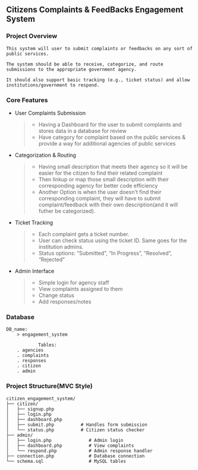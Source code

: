 ## Citizens Complaints & FeedBacks Engagement System

### Project Overview

    This system will user to submit complaints or feedbacks on any sort of public services.

    The system should be able to receive, categorize, and route submissions to the appropriate government agency.
    
    It should also support basic tracking (e.g., ticket status) and allow institutions/government to respond.

### Core Features

* User Complaints Submission
    > * Having a Dashboard for the user to submit complaints and stores data in a database for review
    > * Have category for complaint based on the public services & provide a way for additional agencies of public services



* Categorization & Routing
    > * Having small description that meets their agency so it will be easier for the citizen to find their related complaint
    > * Then linkup or map those small description with their corresponding agency for better code efficiency
    > * Another Option is when the user doesn't find their corresponding complaint, they will have to submit complaint/feedback with their own description(and it will futher be categorized).

    
* Ticket Tracking
    > * Each complaint gets a ticket number.
    > * User can check status using the ticket ID. Same goes for the institution admins.
    > * Status options: “Submitted”, “In Progress”, “Resolved”, “Rejected”


* Admin Interface
    > * Simple login for agency staff
    > * View complaints assigned to them
    > * Change status
    > * Add responses/notes


### Database

    DB_name:
        > engagement_system

                Tables:
        . agencies
        . complaints
        . responses
        . citizen
        . admin

### Project Structure(MVC Style)

    citizen_engagement_system/
    ├── citizen/
    │   ├── signup.php
    │   ├── login.php
    │   ├── dashboard.php
    │   ├── submit.php          # Handles form submission
    │   └── status.php          # Citizen status checker 
    ├── admin/
    │   ├── login.php              # Admin login
    │   ├── dashboard.php          # View complaints
    │   └── respond.php            # Admin response handler
    ├── connection.php             # Database connection
    └── schema.sql                 # MySQL tables
